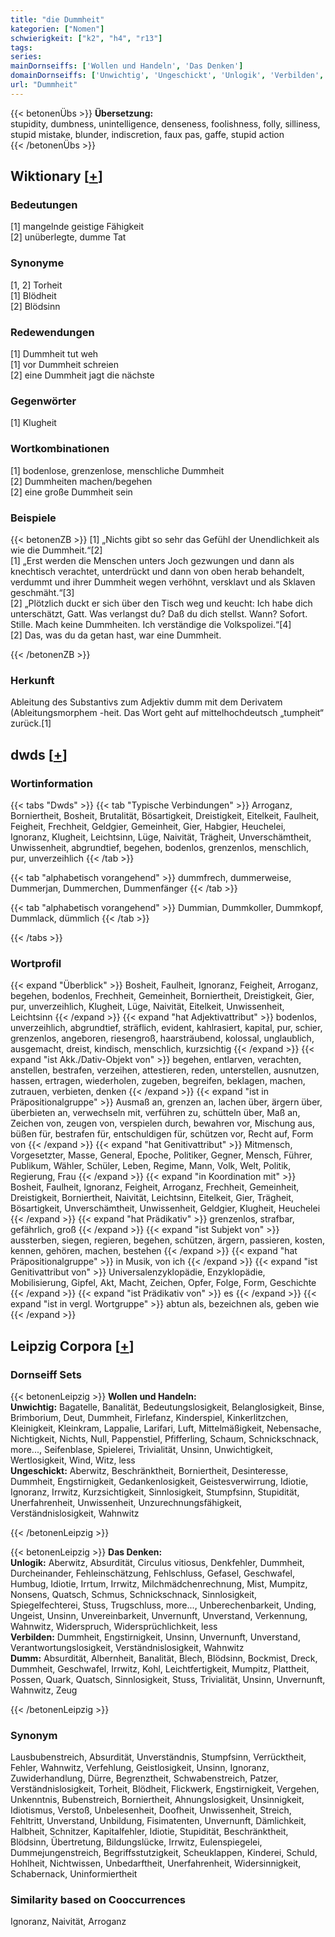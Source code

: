 ```yaml
---
title: "die Dummheit"
kategorien: ["Nomen"]
schwierigkeit: ["k2", "h4", "r13"]
tags:
series:
mainDornseiffs: ['Wollen und Handeln', 'Das Denken']
domainDornseiffs: ['Unwichtig', 'Ungeschickt', 'Unlogik', 'Verbilden', 'Dumm']
url: "Dummheit"
---
```


{{< betonenÜbs >}}
**Übersetzung:**  
stupidity, dumbness, unintelligence, denseness, foolishness, folly, silliness, stupid mistake, blunder, indiscretion, faux pas, gaffe, stupid  action  
{{< /betonenÜbs >}}

## Wiktionary [[+](https://de.wiktionary.org/wiki/Dummheit)]

### Bedeutungen
[1] mangelnde geistige Fähigkeit  
[2] unüberlegte, dumme Tat  

### Synonyme
[1, 2] Torheit  
[1] Blödheit  
[2] Blödsinn  

### Redewendungen
[1] Dummheit tut weh  
[1] vor Dummheit schreien  
[2] eine Dummheit jagt die nächste  

### Gegenwörter
[1] Klugheit  

### Wortkombinationen
[1] bodenlose, grenzenlose, menschliche Dummheit  
[2] Dummheiten machen/begehen  
[2] eine große Dummheit sein  

### Beispiele
{{< betonenZB >}}
[1] „Nichts gibt so sehr das Gefühl der Unendlichkeit als wie die Dummheit.“[2]  
[1] „Erst werden die Menschen unters Joch gezwungen und dann als knechtisch verachtet, unterdrückt und dann von oben herab behandelt, verdummt und ihrer Dummheit wegen verhöhnt, versklavt und als Sklaven geschmäht.“[3]  
[2] „Plötzlich duckt er sich über den Tisch weg und keucht: Ich habe dich unterschätzt, Gatt. Was verlangst du? Daß du dich stellst. Wann? Sofort. Stille. Mach keine Dummheiten. Ich verständige die Volkspolizei.“[4]  
[2] Das, was du da getan hast, war eine Dummheit.  

{{< /betonenZB >}}
### Herkunft
Ableitung des Substantivs zum Adjektiv dumm mit dem Derivatem (Ableitungsmorphem -heit. Das Wort geht auf mittelhochdeutsch „tumpheit“ zurück.[1]  



## dwds [[+](https://www.dwds.de/wb/Dummheit)]

### Wortinformation
{{< tabs "Dwds" >}}
{{< tab "Typische Verbindungen" >}}
Arroganz, Borniertheit, Bosheit, Brutalität, Bösartigkeit, Dreistigkeit, Eitelkeit, Faulheit, Feigheit, Frechheit, Geldgier, Gemeinheit, Gier, Habgier, Heuchelei, Ignoranz, Klugheit, Leichtsinn, Lüge, Naivität, Trägheit, Unverschämtheit, Unwissenheit, abgrundtief, begehen, bodenlos, grenzenlos, menschlich, pur, unverzeihlich
{{< /tab >}}

{{< tab "alphabetisch vorangehend" >}}
dummfrech, dummerweise, Dummerjan, Dummerchen, Dummenfänger
{{< /tab >}}

{{< tab "alphabetisch vorangehend" >}}
Dummian, Dummkoller, Dummkopf, Dummlack, dümmlich
{{< /tab >}}

{{< /tabs >}}

### Wortprofil
{{< expand "Überblick" >}} Bosheit, Faulheit, Ignoranz, Feigheit, Arroganz, begehen, bodenlos, Frechheit, Gemeinheit, Borniertheit, Dreistigkeit, Gier, pur, unverzeihlich, Klugheit, Lüge, Naivität, Eitelkeit, Unwissenheit, Leichtsinn {{< /expand >}}
{{< expand "hat Adjektivattribut" >}} bodenlos, unverzeihlich, abgrundtief, sträflich, evident, kahlrasiert, kapital, pur, schier, grenzenlos, angeboren, riesengroß, haarsträubend, kolossal, unglaublich, ausgemacht, dreist, kindisch, menschlich, kurzsichtig {{< /expand >}}
{{< expand "ist Akk./Dativ-Objekt von" >}} begehen, entlarven, verachten, anstellen, bestrafen, verzeihen, attestieren, reden, unterstellen, ausnutzen, hassen, ertragen, wiederholen, zugeben, begreifen, beklagen, machen, zutrauen, verbieten, denken {{< /expand >}}
{{< expand "ist in Präpositionalgruppe" >}} Ausmaß an, grenzen an, lachen über, ärgern über, überbieten an, verwechseln mit, verführen zu, schütteln über, Maß an, Zeichen von, zeugen von, verspielen durch, bewahren vor, Mischung aus, büßen für, bestrafen für, entschuldigen für, schützen vor, Recht auf, Form von {{< /expand >}}
{{< expand "hat Genitivattribut" >}} Mitmensch, Vorgesetzter, Masse, General, Epoche, Politiker, Gegner, Mensch, Führer, Publikum, Wähler, Schüler, Leben, Regime, Mann, Volk, Welt, Politik, Regierung, Frau {{< /expand >}}
{{< expand "in Koordination mit" >}} Bosheit, Faulheit, Ignoranz, Feigheit, Arroganz, Frechheit, Gemeinheit, Dreistigkeit, Borniertheit, Naivität, Leichtsinn, Eitelkeit, Gier, Trägheit, Bösartigkeit, Unverschämtheit, Unwissenheit, Geldgier, Klugheit, Heuchelei {{< /expand >}}
{{< expand "hat Prädikativ" >}} grenzenlos, strafbar, gefährlich, groß {{< /expand >}}
{{< expand "ist Subjekt von" >}} aussterben, siegen, regieren, begehen, schützen, ärgern, passieren, kosten, kennen, gehören, machen, bestehen {{< /expand >}}
{{< expand "hat Präpositionalgruppe" >}} in Musik, von ich {{< /expand >}}
{{< expand "ist Genitivattribut von" >}} Universalenzyklopädie, Enzyklopädie, Mobilisierung, Gipfel, Akt, Macht, Zeichen, Opfer, Folge, Form, Geschichte {{< /expand >}}
{{< expand "ist Prädikativ von" >}} es {{< /expand >}}
{{< expand "ist in vergl. Wortgruppe" >}} abtun als, bezeichnen als, geben wie {{< /expand >}}

## Leipzig Corpora [[+](https://corpora.uni-leipzig.de/en/res?word=Dummheit&corpusId=deu_newscrawl-public_2018)]

### Dornseiff Sets
{{< betonenLeipzig >}}
**Wollen und Handeln:**  
**Unwichtig:** Bagatelle, Banalität, Bedeutungslosigkeit, Belanglosigkeit, Binse, Brimborium, Deut, Dummheit, Firlefanz, Kinderspiel, Kinkerlitzchen, Kleinigkeit, Kleinkram, Lappalie, Larifari, Luft, Mittelmäßigkeit, Nebensache, Nichtigkeit, Nichts, Null, Pappenstiel, Pfifferling, Schaum, Schnickschnack, more..., Seifenblase, Spielerei, Trivialität, Unsinn, Unwichtigkeit, Wertlosigkeit, Wind, Witz, less  
**Ungeschickt:** Aberwitz, Beschränktheit, Borniertheit, Desinteresse, Dummheit, Engstirnigkeit, Gedankenlosigkeit, Geistesverwirrung, Idiotie, Ignoranz, Irrwitz, Kurzsichtigkeit, Sinnlosigkeit, Stumpfsinn, Stupidität, Unerfahrenheit, Unwissenheit, Unzurechnungsfähigkeit, Verständnislosigkeit, Wahnwitz  

{{< /betonenLeipzig >}}


{{< betonenLeipzig >}}
**Das Denken:**  
**Unlogik:** Aberwitz, Absurdität, Circulus vitiosus, Denkfehler, Dummheit, Durcheinander, Fehleinschätzung, Fehlschluss, Gefasel, Geschwafel, Humbug, Idiotie, Irrtum, Irrwitz, Milchmädchenrechnung, Mist, Mumpitz, Nonsens, Quatsch, Schmus, Schnickschnack, Sinnlosigkeit, Spiegelfechterei, Stuss, Trugschluss, more..., Unberechenbarkeit, Unding, Ungeist, Unsinn, Unvereinbarkeit, Unvernunft, Unverstand, Verkennung, Wahnwitz, Widerspruch, Widersprüchlichkeit, less  
**Verbilden:** Dummheit, Engstirnigkeit, Unsinn, Unvernunft, Unverstand, Verantwortungslosigkeit, Verständnislosigkeit, Wahnwitz  
**Dumm:** Absurdität, Albernheit, Banalität, Blech, Blödsinn, Bockmist, Dreck, Dummheit, Geschwafel, Irrwitz, Kohl, Leichtfertigkeit, Mumpitz, Plattheit, Possen, Quark, Quatsch, Sinnlosigkeit, Stuss, Trivialität, Unsinn, Unvernunft, Wahnwitz, Zeug  

{{< /betonenLeipzig >}}

### Synonym
Lausbubenstreich, Absurdität, Unverständnis, Stumpfsinn, Verrücktheit, Fehler, Wahnwitz, Verfehlung, Geistlosigkeit, Unsinn, Ignoranz, Zuwiderhandlung, Dürre, Begrenztheit, Schwabenstreich, Patzer, Verständnislosigkeit, Torheit, Blödheit, Flickwerk, Engstirnigkeit, Vergehen, Unkenntnis, Bubenstreich, Borniertheit, Ahnungslosigkeit, Unsinnigkeit, Idiotismus, Verstoß, Unbelesenheit, Doofheit, Unwissenheit, Streich, Fehltritt, Unverstand, Unbildung, Fisimatenten, Unvernunft, Dämlichkeit, Halbheit, Schnitzer, Kapitalfehler, Idiotie, Stupidität, Beschränktheit, Blödsinn, Übertretung, Bildungslücke, Irrwitz, Eulenspiegelei, Dummejungenstreich, Begriffsstutzigkeit, Scheuklappen, Kinderei, Schuld, Hohlheit, Nichtwissen, Unbedarftheit, Unerfahrenheit, Widersinnigkeit, Schabernack, Uninformiertheit


### Similarity based on Cooccurrences
Ignoranz, Naivität, Arroganz

